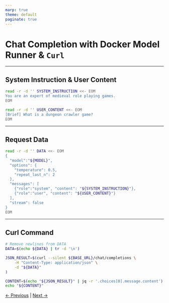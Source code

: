 ```yaml
---
marp: true
theme: default
paginate: true
---
```

# Chat Completion with Docker Model Runner & **`Curl`**

---
## System Instruction & User Content

```bash
read -r -d '' SYSTEM_INSTRUCTION <<- EOM
You are an expert of medieval role playing games. 
EOM

read -r -d '' USER_CONTENT <<- EOM
[Brief] What is a dungeon crawler game?
EOM
```
---
## Request Data

```bash
read -r -d '' DATA <<- EOM
{
  "model":"${MODEL}",
  "options": {
    "temperature": 0.5,
    "repeat_last_n": 2
  },
  "messages": [
    {"role":"system", "content": "${SYSTEM_INSTRUCTION}"},
    {"role":"user", "content": "${USER_CONTENT}"}
  ],
  "stream": false
}
EOM
```
---
## Curl Command

```bash
# Remove newlines from DATA 
DATA=$(echo ${DATA} | tr -d '\n')

JSON_RESULT=$(curl --silent ${BASE_URL}/chat/completions \
    -H "Content-Type: application/json" \
    -d "${DATA}"
)

CONTENT=$(echo "${JSON_RESULT}" | jq -r '.choices[0].message.content')
echo "${CONTENT}"
```

[← Previous](000-prompt-chat-completion.md) | [Next →](../101-simple-completion-go/101-dmr-chat-completion-openai-go.md)
